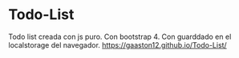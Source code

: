 # Todo-List
Todo list creada con js puro. 
Con bootstrap 4.
Con guarddado en el localstorage del navegador.
https://gaaston12.github.io/Todo-List/
